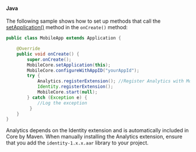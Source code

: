 #### Java

The following sample shows how to set up methods that call the [setApplication()](../mobile-core/api-reference.md#setapplication) method in the `onCreate()` method:

```java
public class MobileApp extends Application {

    @Override
    public void onCreate() {
        super.onCreate();
        MobileCore.setApplication(this);
        MobileCore.configureWithAppID("yourAppId");
        try {
            Analytics.registerExtension(); //Register Analytics with Mobile Core
            Identity.registerExtension();
            MobileCore.start(null);
        } catch (Exception e) {
            //Log the exception
         }
    }
}
```

<InlineAlert variant="info" slots="text"/>

Analytics depends on the Identity extension and is automatically included in Core by Maven. When manually installing the Analytics extension, ensure that you add the `identity-1.x.x.aar` library to your project.